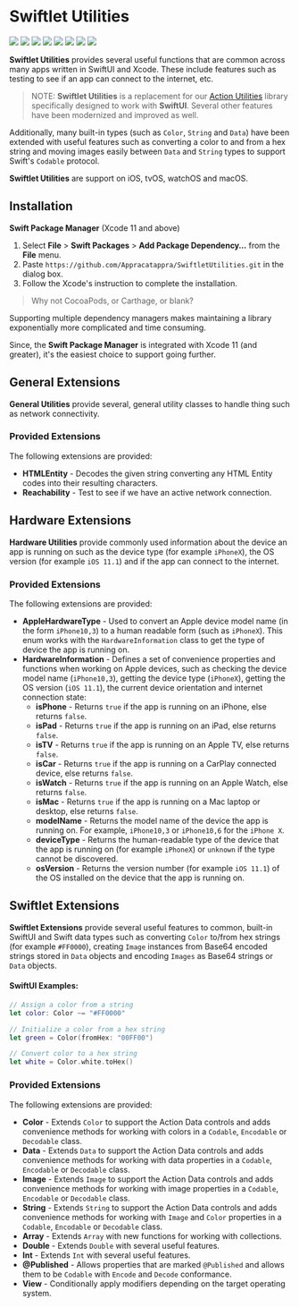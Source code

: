 # Swiftlet Utilities

![](https://img.shields.io/badge/license-MIT-green) ![](https://img.shields.io/badge/maintained%3F-Yes-green) ![](https://img.shields.io/badge/swift-5.4-green) ![](https://img.shields.io/badge/iOS-13.0-red) ![](https://img.shields.io/badge/macOS-10.15-red) ![](https://img.shields.io/badge/tvOS-13.0-red) ![](https://img.shields.io/badge/watchOS-6.0-red) ![](https://img.shields.io/badge/release-v1.0.8-blue)

**Swiftlet Utilities** provides several useful functions that are common across many apps written in SwiftUI and Xcode. These include features such as testing to see if an app can connect to the internet, etc.

> NOTE: **Swiftlet Utilities** is a replacement for our [Action Utilities](https://github.com/Appracatappra/SwiftletUtilities) library specifically designed to work with **SwiftUI**. Several other features have been modernized and improved as well.

Additionally, many built-in types (such as `Color`, `String` and `Data`) have been extended with useful features such as converting a color to and from a hex string and moving images easily between `Data` and `String` types to support Swift's `Codable` protocol.

**Swiftlet Utilities** are support on iOS, tvOS, watchOS and macOS.

<a name="Installation"></a>
## Installation

**Swift Package Manager** (Xcode 11 and above)

1. Select **File** > **Swift Packages** > **Add Package Dependency…** from the **File** menu.
2. Paste `https://github.com/Appracatappra/SwiftletUtilities.git` in the dialog box.
3. Follow the Xcode's instruction to complete the installation.

> Why not CocoaPods, or Carthage, or blank?

Supporting multiple dependency managers makes maintaining a library exponentially more complicated and time consuming.

Since, the **Swift Package Manager** is integrated with Xcode 11 (and greater), it's the easiest choice to support going further.

<a name="General-Extensions"></a>
## General Extensions

**General Utilities** provide several, general utility classes to handle thing such as network connectivity.

### Provided Extensions

The following extensions are provided:

* **HTMLEntity** - Decodes the given string converting any HTML Entity codes into their resulting characters.
* **Reachability** - Test to see if we have an active network connection.

<a name="Hardware-Extensions"></a>
## Hardware Extensions

**Hardware Utilities** provide commonly used information about the device an app is running on such as the device type (for example `iPhoneX`), the OS version (for example `iOS 11.1`) and if the app can connect to the internet.

### Provided Extensions

The following extensions are provided:

* **AppleHardwareType** - Used to convert an Apple device model name (in the form `iPhone10,3`) to a human readable form (such as `iPhoneX`). This enum works with the `HardwareInformation` class to get the type of device the app is running on.
* **HardwareInformation** - Defines a set of convenience properties and functions when working on Apple devices, such as checking the device model name (`iPhone10,3`), getting the device type (`iPhoneX`), getting the OS version (`iOS 11.1`), the current device orientation and internet connection state:
	* **isPhone** - Returns `true` if the app is running on an iPhone, else returns `false`.
	* **isPad** - Returns `true` if the app is running on an iPad, else returns `false`. 
	* **isTV** - Returns `true` if the app is running on an Apple TV, else returns `false`.
	* **isCar** - Returns `true` if the app is running on a CarPlay connected device, else returns `false`.
	* **isWatch** - Returns `true` if the app is running on an Apple Watch, else returns `false`. 
	* **isMac** - Returns `true` if the app is running on a Mac laptop or desktop, else returns `false`.
	* **modelName** - Returns the model name of the device the app is running on. For example, `iPhone10,3` or `iPhone10,6` for the `iPhone X`.
	* **deviceType** - Returns the human-readable type of the device that the app is running on (for example `iPhoneX`) or `unknown` if the type cannot be discovered. 
	* **osVersion** - Returns the version number (for example `iOS 11.1`) of the OS installed on the device that the app is running on.

<a name="Swiftlet-Extensions"></a>
## Swiftlet Extensions

**Swiftlet Extensions** provide several useful features to common, built-in SwiftUI and Swift data types such as converting `Color` to/from hex strings (for example `#FF0000`), creating `Image` instances from Base64 encoded strings stored in `Data` objects and encoding `Images` as Base64 strings or `Data` objects.

#### SwiftUI Examples:

```swift
// Assign a color from a string
let color: Color ~= "#FF0000"

// Initialize a color from a hex string
let green = Color(fromHex: "00FF00")

// Convert color to a hex string
let white = Color.white.toHex()
```

### Provided Extensions

The following extensions are provided:

* **Color** - Extends `Color` to support the Action Data controls and adds convenience methods for working with colors in a `Codable`, `Encodable` or `Decodable` class.
* **Data** - Extends `Data` to support the Action Data controls and adds convenience methods for working with data properties in a `Codable`, `Encodable` or `Decodable` class.
* **Image** - Extends `Image` to support the Action Data controls and adds convenience methods for working with image properties in a `Codable`, `Encodable` or `Decodable` class.
* **String** - Extends `String` to support the Action Data controls and adds convenience methods for working with `Image` and `Color` properties in a `Codable`, `Encodable` or `Decodable` class.
* **Array** - Extends `Array` with new functions for working with collections.
* **Double** - Extends `Double` with several useful features.
* **Int** - Extends `Int` with several useful features.
* **@Published** - Allows properties that are marked `@Published` and allows them to be `Codable` with `Encode` and `Decode` conformance.
* **View** - Conditionally apply modifiers depending on the target operating system.
